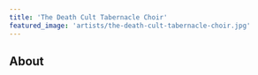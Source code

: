 ```yaml
---
title: 'The Death Cult Tabernacle Choir'
featured_image: 'artists/the-death-cult-tabernacle-choir.jpg'
---
```


## About


